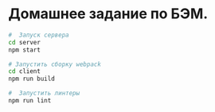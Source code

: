 # Домашнее задание по БЭМ.
 
``` bash
#  Запуск сервера
cd server  
npm start  

# Запустить сборку webpack
cd client  
npm run build  

#  Запустить линтеры
npm run lint  

```
